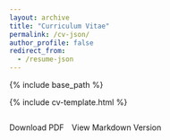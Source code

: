 ```yaml
---
layout: archive
title: "Curriculum Vitae"
permalink: /cv-json/
author_profile: false
redirect_from:
  - /resume-json
---
```


{% include base_path %}

<!-- Load styles -->
<link rel="stylesheet" href="{{ base_path }}/assets/css/cv-style.css">
<link rel="stylesheet" href="https://cdnjs.cloudflare.com/ajax/libs/font-awesome/5.15.4/css/all.min.css">

<!-- Inline layout tweaks -->
<style>
  .archive {
    width: 90%;
    margin: 0 auto;
    float: none;
    padding-right: 0;
  }

  @media (min-width: 80em) {
    .archive {
      width: 75%;
    }
  }

  .cv-download-links {
    margin-top: 2em;
    display: flex;
    gap: 1em;
    flex-wrap: wrap;
  }

  .cv-download-links a {
    text-decoration: none;
  }
</style>

<!-- Render the CV from JSON -->
{% include cv-template.html %}

<!-- Download options -->
<div class="cv-download-links">
  <a href="{{ base_path }}/files/cv.pdf" class="btn btn--primary">
    <i class="fas fa-file-pdf"></i> Download PDF
  </a>
  <a href="{{ base_path }}/cv/" class="btn btn--inverse">
    <i class="fas fa-code"></i> View Markdown Version
  </a>
</div>
